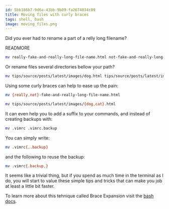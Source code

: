 ```yaml
---
id: 5bb186b7-9d6a-43bb-9b09-fa2674034c89
title: Moving files with curly braces
tags: shell, bash
image: moving_files.png
---
```


Did you ever had to rename a part of a relly long filename?

READMORE

``` sh
mv really-fake-and-really-long-file-name.html not-fake-and-really-long-file-name.html
```

Or rename files several directories bellow your path?

``` sh
mv tips/source/posts/latest/images/dog.html tips/source/posts/latest/images/cat.html
```

Using some curly braces can help to ease up the pain:

``` sh
mv {really,not}-fake-and-really-long-file-name.html
```

``` sh
mv tips/source/posts/latest/images/{dog,cat}.html
```

It can even help you to add a suffix to your commands, and instead of
creating backups with:

``` sh
mv .vimrc .vimrc.backup
```

You can simply write:

``` sh
mv .vimrc{,.backup}
```

and the following to reuse the backup:

``` sh
mv .vimrc{.backup,}
```

It seems like a trivial thing, but if you spend as much time in the terminal
as I do, you will start to value these simple tips and tricks that can make
you job at least a little bit faster.

To learn more about this tehnique called Brace Expansion visit the
[bash docs](http://www.gnu.org/software/bash/manual/html_node/Brace-Expansion.html).
